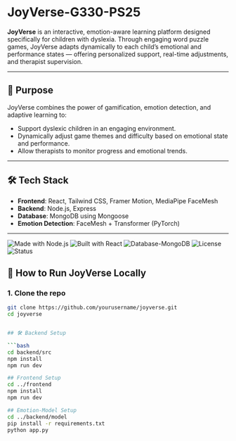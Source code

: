 # JoyVerse-G330-PS25

**JoyVerse** is an interactive, emotion-aware learning platform designed specifically for children with dyslexia. Through engaging word puzzle games, JoyVerse adapts dynamically to each child’s emotional and performance states — offering personalized support, real-time adjustments, and therapist supervision.

---

## 🎯 Purpose

JoyVerse combines the power of gamification, emotion detection, and adaptive learning to:

- Support dyslexic children in an engaging environment.
- Dynamically adjust game themes and difficulty based on emotional state and performance.
- Allow therapists to monitor progress and emotional trends.

---

## 🛠️ Tech Stack

- **Frontend**: React, Tailwind CSS, Framer Motion, MediaPipe FaceMesh  
- **Backend**: Node.js, Express  
- **Database**: MongoDB using Mongoose  
- **Emotion Detection**: FaceMesh + Transformer (PyTorch)  

---

![Made with Node.js](https://img.shields.io/badge/Backend-Node.js-green?logo=node.js)
![Built with React](https://img.shields.io/badge/Frontend-React-blue?logo=react)
![Database-MongoDB](https://img.shields.io/badge/Database-MongoDB-brightgreen?logo=mongodb)
![License](https://img.shields.io/badge/License-MIT-yellow)
![Status](https://img.shields.io/badge/Status-Active-success)

## 🚀 How to Run JoyVerse Locally

### 1. Clone the repo

```bash
git clone https://github.com/yourusername/joyverse.git
cd joyverse


## 🛠️ Backend Setup

```bash
cd backend/src
npm install
npm run dev

## Frontend Setup
cd ../frontend
npm install
npm run dev

## Emotion-Model Setup
cd ../backend/model
pip install -r requirements.txt
python app.py

